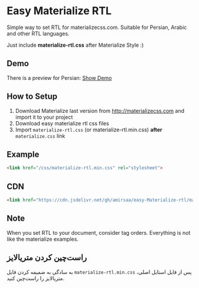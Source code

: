 # Easy Materialize RTL
Simple way to set RTL for materializecss.com. Suitable for Persian, Arabic and other RTL languages.

Just include **materialize-rtl.css** after Materialize Style :)

## Demo
There is a preview for Persian: [Show Demo](https://amirsaa.github.io/easy-materialize-rtl/)


## How to Setup
1. Download Materialize last version from http://materializecss.com and import it to your project
2. Download easy materialize rtl css files
3. Import ```materialize-rtl.css``` (or materialize-rtl.min.css) **after** ```materialize.css``` link

## Example
```html
<link href="/css/materialize-rtl.min.css" rel="stylesheet">
```

## CDN
```html
<link href="https://cdn.jsdelivr.net/gh/amirsaa/easy-Materialize-rtl/materialize-rtl.min.css" rel="stylesheet">
```
## Note
When you set RTL to your document, consider tag orders. Everything is not like the materialize examples.

## راست‌چین کردن متریالایز
به سادگی به ضمیمه کردن فایل `materialize-rtl.min.css` پس از فایل استایل اصلی، متریالایز را راست‌چین کنید.
